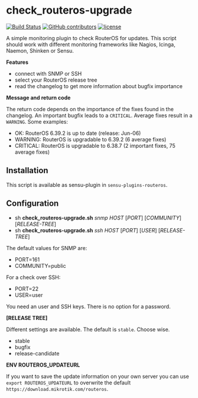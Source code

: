# check_routeros-upgrade

[![Build Status](https://travis-ci.org/x70b1/check_routeros-upgrade.svg?branch=master)](https://travis-ci.org/x70b1/check_routeros-upgrade)
[![GitHub contributors](https://img.shields.io/github/contributors/x70b1/check_routeros-upgrade.svg)](https://github.com/x70b1/check_routeros-upgrade/graphs/contributors)
[![license](https://img.shields.io/github/license/x70b1/check_routeros-upgrade.svg)](https://github.com/x70b1/check_routeros-upgrade/blob/master/LICENSE)

A simple monitoring plugin to check RouterOS for updates. This script should work with different monitoring frameworks like Nagios, Icinga, Naemon, Shinken or Sensu.

**Features**

* connect with SNMP or SSH
* select your RouterOS release tree
* read the changelog to get more information about bugfix importance

**Message and return code**

The return code depends on the importance of the fixes found in the changelog. An important bugfix leads to a `CRITICAL`. Average fixes result in a `WARNING`. Some examples:

* OK: RouterOS 6.39.2 is up to date (release: Jun-06)
* WARNING: RouterOS is upgradable to 6.39.2 (6 average fixes)
* CRITICAL: RouterOS is upgradable to 6.38.7 (2 important fixes, 75 average fixes)

## Installation

This script is available as sensu-plugin in `sensu-plugins-routeros`.

## Configuration

* sh **check_routeros-upgrade.sh** *snmp* *HOST* [*PORT*] [*COMMUNITY*] [*RELEASE-TREE*]
* sh **check_routeros-upgrade.sh** *ssh* *HOST* [*PORT*] [*USER*] [*RELEASE-TREE*]

The default values for SNMP are:
* PORT=161
* COMMUNITY=public

For a check over SSH:
* PORT=22
* USER=user

You need an user and SSH keys. There is no option for a password.

**[RELEASE TREE]**

Different settings are available. The default is `stable`. Choose wise.

* stable
* bugfix
* release-candidate

**ENV ROUTEROS_UPDATEURL**

If you want to save the update information on your own server you can use `export ROUTEROS_UPDATEURL` to overwrite the default `https://download.mikrotik.com/routeros`.
